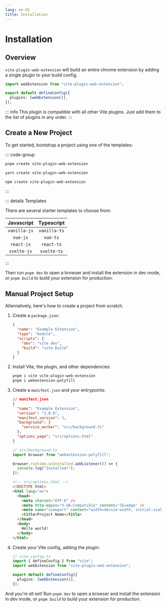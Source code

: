 ```yaml
---
lang: en-US
title: Installation
---
```


# Installation

## Overview

`vite-plugin-web-extension` will build an entire chrome extension by adding a single plugin to your build config.

```ts
import webExtension from "vite-plugin-web-extension";

export default defineConfig({
  plugins: [webExtension()],
});
```

::: info
This plugin is compatible with all other Vite plugins. Just add them to the list of plugins in any order.
:::

## Create a New Project

To get started, bootstrap a project using one of the templates:

::: code-group

```bash [PNPM]
pnpm create vite-plugin-web-extension
```

```bash [YARN]
yarn create vite-plugin-web-extension
```

```bash [NPM]
npm create vite-plugin-web-extension
```

:::

::: details Templates

There are several starter templates to choose from:

|  Javascript  |  Typescript  |
| :----------: | :----------: |
| `vanilla-js` | `vanilla-ts` |
|   `vue-js`   |   `vue-ts`   |
|  `react-js`  |  `react-ts`  |
| `svelte-js`  | `svelte-ts`  |

:::

Then run `pnpm dev` to open a browser and install the extension in dev mode, or `pnpm build` to build your extension for production.

## Manual Project Setup

Alternatively, here's how to create a project from scratch.

1. Create a `package.json`:

   ```json
   {
     "name": "Example Extension",
     "type": "module",
     "scripts": {
       "dev": "vite dev",
       "build": "vite build"
     }
   }
   ```

2. Install Vite, the plugin, and other dependencies:

   ```bash
   pnpm i vite vite-plugin-web-extension
   pnpm i webextension-polyfill
   ```

3. Create a `manifest.json` and your entrypoints:

   ```json
   // manifest.json
   {
     "name": "Example Extension",
     "version": "1.0.0",
     "manifest_version": 3,
     "background": {
       "service_worker": "src/background.ts"
     },
     "options_page": "src/options.html"
   }
   ```

   ```ts
   // src/background.ts
   import browser from "webextension-polyfill";

   browser.runtime.onInstalled.addListener(() => {
     console.log("Installed!");
   });
   ```

   ```html
   <!-- src/options.html -->
   <!DOCTYPE html>
   <html lang="en">
     <head>
       <meta charset="UTF-8" />
       <meta http-equiv="X-UA-Compatible" content="IE=edge" />
       <meta name="viewport" content="width=device-width, initial-scale=1.0" />
       <title>Project Name</title>
     </head>
     <body>
       Hello world!
     </body>
   </html>
   ```

4. Create your Vite config, adding the plugin:

   ```ts
   // vite.config.ts
   import { defineConfig } from "vite";
   import webExtension from "vite-plugin-web-extension";

   export default defineConfig({
     plugins: [webExtension()],
   });
   ```

And you're all set! Run `pnpm dev` to open a browser and install the extension in dev mode, or `pnpm build` to build your extension for production.
